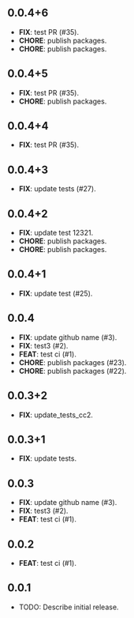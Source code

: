 ## 0.0.4+6

 - **FIX**: test PR (#35).
 - **CHORE**: publish packages.
 - **CHORE**: publish packages.

## 0.0.4+5

 - **FIX**: test PR (#35).
 - **CHORE**: publish packages.

## 0.0.4+4

 - **FIX**: test PR (#35).

## 0.0.4+3

 - **FIX**: update tests (#27).

## 0.0.4+2

 - **FIX**: update test 12321.
 - **CHORE**: publish packages.
 - **CHORE**: publish packages.

## 0.0.4+1

 - **FIX**: update test (#25).

## 0.0.4

 - **FIX**: update github name (#3).
 - **FIX**: test3 (#2).
 - **FEAT**: test ci (#1).
 - **CHORE**: publish packages (#23).
 - **CHORE**: publish packages (#22).

## 0.0.3+2

 - **FIX**: update_tests_cc2.

## 0.0.3+1

 - **FIX**: update tests.

## 0.0.3

 - **FIX**: update github name (#3).
 - **FIX**: test3 (#2).
 - **FEAT**: test ci (#1).

## 0.0.2

 - **FEAT**: test ci (#1).

## 0.0.1

* TODO: Describe initial release.
